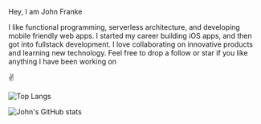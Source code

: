 Hey, I am John Franke

I like functional programming, serverless architecture, and developing mobile friendly web apps. I started my career building iOS apps, and then got into fullstack development. I love collaborating on innovative products and learning new technology. Feel free to drop a follow or star if you like anything I have been working on

✌️

![Top Langs](https://github-readme-stats.vercel.app/api/top-langs/?username=jottenlips&hide=Jupyter%20Notebook,html,reason,svelte&layout=compact&langs_count=8&theme=dark&custom_title=Languages%20I%20Use)

![John's GitHub stats](https://github-readme-stats.vercel.app/api?username=jottenlips&count_private=true&theme=dark)
